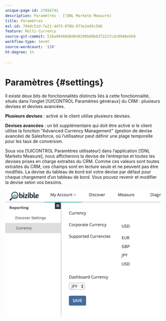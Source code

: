 ```yaml
---
unique-page-id: 27656741
description: Paramètres - [!DNL Marketo Measure]
title: Paramètres
exl-id: 704dc52d-fa21-4475-878b-073e2e65c566
feature: Multi-Currency
source-git-commit: 518a984b0d8d640290bd9b637221fcdc0948e5b9
workflow-type: tm+mt
source-wordcount: '128'
ht-degree: 1%

---
```


# Paramètres {#settings}

Il existe deux bits de fonctionnalités distincts liés à cette fonctionnalité, situés dans l’onglet [!UICONTROL Paramètres généraux] du CRM : plusieurs devises et devises avancées.

**Plusieurs devises** : activé si le client utilise plusieurs devises.

**Devises avancées** : un bit supplémentaire qui doit être activé si le client utilise la fonction &quot;Advanced Currency Management&quot; (gestion de devise avancée) de Salesforce, où l’utilisateur peut définir une plage temporelle pour les taux de conversion.

Sous vos [!UICONTROL Paramètres utilisateur] dans l’application [!DNL Marketo Measure], nous afficherons la devise de l’entreprise et toutes les devises prises en charge extraites du CRM. Comme ces valeurs sont toutes extraites du CRM, ces champs sont en lecture seule et ne peuvent pas être modifiés. La devise du tableau de bord est votre devise par défaut pour chaque chargement d’un tableau de bord. Vous pouvez revenir et modifier la devise selon vos besoins.

![](assets/one-1.png)

